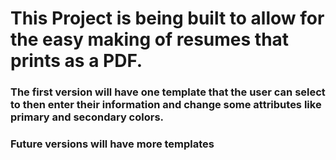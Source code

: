 # This Project is being built to allow for the easy making of resumes that prints as a PDF. 

### The first version will have one template that the user can select to then enter their information and change some attributes like primary and secondary colors.

### Future versions will have more templates
